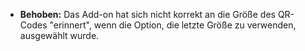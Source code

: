 * **Behoben:** Das Add-on hat sich nicht korrekt an die Größe des QR-Codes "erinnert", wenn die Option, die letzte Größe zu verwenden, ausgewählt wurde.
